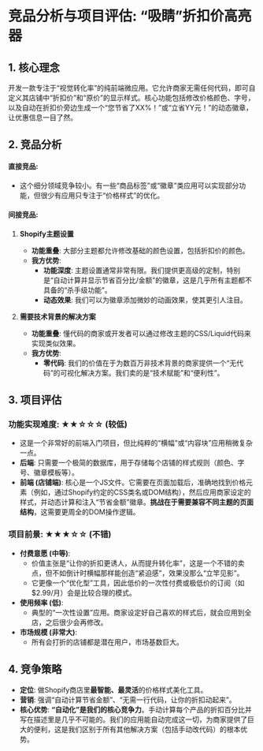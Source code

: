 # 竞品分析与项目评估: “吸睛”折扣价高亮器

## 1. 核心理念

开发一款专注于“视觉转化率”的纯前端微应用。它允许商家无需任何代码，即可自定义其店铺中“折扣价”和“原价”的显示样式。核心功能包括修改价格颜色、字号，以及自动在折扣价旁边生成一个“您节省了XX%！”或“立省YY元！”的动态徽章，让优惠信息一目了然。

## 2. 竞品分析

#### 直接竞品:
- 这个细分领域竞争较小。有一些“商品标签”或“徽章”类应用可以实现部分功能，但很少有应用只专注于“价格样式”的优化。

#### 间接竞品:
1.  **Shopify主题设置**
    *   **功能重叠**: 大部分主题都允许修改基础的颜色设置，包括折扣价的颜色。
    *   **我方优势**: 
        *   **功能深度**: 主题设置通常非常有限。我们提供更高级的定制，特别是“自动计算并显示节省百分比/金额”的徽章，这是几乎所有主题都不具备的“杀手级功能”。
        *   **动态效果**: 我们可以为徽章添加微妙的动画效果，使其更引人注目。

2.  **需要技术背景的解决方案**
    *   **功能重叠**: 懂代码的商家或开发者可以通过修改主题的CSS/Liquid代码来实现类似效果。
    *   **我方优势**:
        *   **零代码**: 我们的价值在于为数百万非技术背景的商家提供一个“无代码”的可视化解决方案。我们卖的是“技术赋能”和“便利性”。

## 3. 项目评估

### 功能实现难度: ★★☆☆☆ (较低)
- 这是一个非常好的前端入门项目，但比纯粹的“横幅”或“内容块”应用稍微复杂一点。
- **后端**: 只需要一个极简的数据库，用于存储每个店铺的样式规则（颜色、字号、徽章模板等）。
- **前端 (店铺端)**: 核心是一个JS文件。它需要在页面加载后，准确地找到价格元素（例如，通过Shopify约定的CSS类名或DOM结构），然后应用商家设定的样式，并动态计算和注入“节省金额”徽章。**挑战在于需要兼容不同主题的页面结构**，这需要更周全的DOM操作逻辑。

### 项目前景: ★★★☆☆ (不错)
- **付费意愿 (中等)**: 
    *   价值主张是“让你的折扣更诱人，从而提升转化率”，这是一个不错的卖点，但不如倒计时横幅那样能创造“紧迫感”，效果没那么“立竿见影”。
    *   它更像一个“优化型”工具，因此低价的一次性付费或极低价的订阅（如$2.99/月）会是比较合理的模式。
- **使用频率 (低)**: 
    *   典型的“一次性设置”应用。商家设定好自己喜欢的样式后，就会应用到全店，之后很少会再修改。
- **市场规模 (非常大)**: 
    *   所有会打折的店铺都是潜在用户，市场基数巨大。

## 4. 竞争策略

- **定位**: 做Shopify商店里**最智能、最灵活**的价格样式美化工具。
- **营销**: 强调“自动计算节省金额”、“无需一行代码，让你的折扣动起来”。
- **核心优势**: **“自动化”是我们的核心竞争力**。手动计算每个产品的折扣百分比并写在描述里是几乎不可能的。我们的应用能自动完成这一切，为商家提供了巨大的便利，这是我们区别于所有其他解决方案（包括手动改代码）的根本优势。
